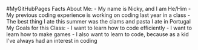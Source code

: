#MyGitHubPages
    Facts About Me:
     - My name is Nicky, and I am He/Him
     - My previous coding experience is working on coding last year in a class
    - The best thing I ate this summer was the clams and pasta I ate in Portugal
    My Goals for this Class:
     - I want to learn how to code efficiently
     - I want to learn how to make games
     - I also want to learn to code, because as a kid I've always had an interest in coding
     

<!---
Nickshakattack/Nickshakattack is a ✨ special ✨ repository because its `README.md` (this file) appears on your GitHub profile.
You can click the Preview link to take a look at your changes.
--->
